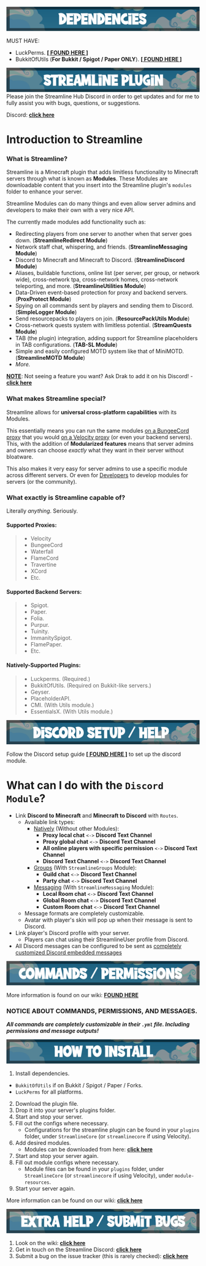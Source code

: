 ![Deps](https://github.com/Streamline-Essentials/StreamlineWiki/blob/main/website/images/Dependencies.png?raw=true)

MUST HAVE:
- LuckPerms. [**[ FOUND HERE ]**](https://luckperms.net/download)
- BukkitOfUtils (__For Bukkit / Spigot / Paper ONLY__). [**[ FOUND HERE ]**](https://www.spigotmc.org/resources/118276/)

![Discord](https://github.com/Streamline-Essentials/StreamlineWiki/blob/main/website/images/Main.png?raw=true)
Please join the Streamline Hub Discord in order to get updates and for me to fully assist you with bugs, questions, or suggestions.

Discord: [**click here**](https://dsc.gg/streamline)

# Introduction to Streamline

### What is Streamline?
Streamline is a Minecraft plugin that adds limitless functionality to Minecraft servers through what is known as **Modules**. These Modules are downloadable content that you insert into the Streamline plugin's ``modules`` folder to enhance your server.

Streamline Modules can do many things and even allow server admins and developers to make their own with a very nice API.

The currently made modules add functionality such as:
- Redirecting players from one server to another when that server goes down. (**StreamlineRedirect Module**)
- Network staff chat, whispering, and friends. (**StreamlineMessaging Module**)
- Discord to Minecraft and Minecraft to Discord. (**StreamlineDiscord Module**)
- Aliases, buildable functions, online list (per server, per group, or network wide), cross-network tpa, cross-network homes, cross-network teleporting, and more. (**StreamlineUtilities Module**)
- Data-Driven event-based protection for proxy and backend servers. (**ProxProtect Module**)
- Spying on all commands sent by players and sending them to Discord. (**SimpleLogger Module**)
- Send resourcepacks to players on join. (**ResourcePackUtils Module**)
- Cross-network quests system with limitless potential. (**StreamQuests Module**)
- TAB (the plugin) integration, adding support for Streamline placeholders in TAB configurations. (**TAB-SL Module**)
- Simple and easily configured MOTD system like that of MiniMOTD. (**StreamlineMOTD Module**)
- *More.*

<u>**NOTE**</u>: Not seeing a feature you want? Ask Drak to add it on his Discord! - [**click here**](https://dsc.gg/streamline)

### What makes Streamline special?
Streamline allows for **universal cross-platform capabilities** with its Modules.

This essentially means you can run the same modules <u>on a BungeeCord proxy</u> that you would <u>on a Velocity proxy</u> (or even your backend servers). This, with the addition of **Modularized features** means that server admins and owners can choose *exactly* what they want in their server without bloatware.

This also makes it very easy for server admins to use a specific module across different servers. Or even for <u>Developers</u> to develop modules for servers (or the community).

### What exactly is Streamline capable of?
Literally *anything*. Seriously.

#### Supported Proxies:
> - Velocity
> - BungeeCord
> - Waterfall
> - FlameCord
> - Travertine
> - XCord
> - Etc.

#### Supported Backend Servers:
> - Spigot.
> - Paper.
> - Folia.
> - Purpur.
> - Tuinity.
> - ImmanitySpigot.
> - FlamePaper.
> - Etc.

#### Natively-Supported Plugins:
> - Luckperms. (Required.)
> - BukkitOfUtils. (Required on Bukkit-like servers.)
> - Geyser.
> - PlaceholderAPI.
> - CMI. (With Utils module.)
> - EssentialsX. (With Utils module.)

![Discord Setup](https://github.com/Streamline-Essentials/StreamlineWiki/blob/main/website/images/DiscordSetupHelp.png?raw=true)

Follow the Discord setup guide [**[ FOUND HERE ]**](https://github.com/Streamline-Essentials/StreamlineWiki/wiki/Discord-Setup) to set up the discord module.

# What can I do with the `Discord Module`?
- Link **Discord to Minecraft** and **Minecraft to Discord** with `Routes`.
  - Available link types:
    - <u>Natively</u> (Without other Modules):
      - **Proxy local chat** `<->` **Discord Text Channel**
      - **Proxy global chat** `<->` **Discord Text Channel**
      - **All online players with specific permission** `<->` **Discord Text Channel**
      - **Discord Text Channel** `<->` **Discord Text Channel**
    - <u>Groups</u> (With `StreamlineGroups` Module):
      - **Guild chat** `<->` **Discord Text Channel**
      - **Party chat** `<->` **Discord Text Channel**
    - <u>Messaging</u> (With `StreamlineMessaging` Module):
      - **Local Room chat** `<->` **Discord Text Channel**
      - **Global Room chat** `<->` **Discord Text Channel**
      - **Custom Room chat** `<->` **Discord Text Channel**
  - Message formats are completely customizable.
  - Avatar with player's skin will pop up when their message is sent to Discord.
- Link player's Discord profile with your server.
  - Players can chat using their StreamlineUser profile from Discord.
- All Discord messages can be configured to be sent as <u>completely customized Discord embedded messages</u>

![Discord](https://github.com/Streamline-Essentials/StreamlineWiki/blob/main/website/images/CommandsAndPermissions.png?raw=true)

More information is found on our wiki: [**FOUND HERE**](https://wiki.plas.host/streamline)

### NOTICE ABOUT COMMANDS, PERMISSIONS, AND MESSAGES.
***All commands are completely customizable in their `.yml` file. Including permissions and message outputs!***

![How to Install It](https://github.com/Streamline-Essentials/StreamlineWiki/blob/main/website/images/HowToInstall.png?raw=true)

1. Install dependencies.
  - ``BukkitOfUtils`` if on Bukkit / Spigot / Paper / Forks.
  - ``LuckPerms`` for all platforms.
2. Download the plugin file.
3. Drop it into your server's plugins folder.
4. Start and stop your server.
5. Fill out the configs where necessary.
   - Configurations for the streamline plugin can be found in your `plugins` folder, under `StreamlineCore` (or `streamlinecore` if using Velocity).
6. Add desired modules.
   - Modules can be downloaded from here: [**click here**](https://wiki.plas.host/modules)
7. Start and stop your server again.
8. Fill out module configs where necessary.
   - Module files can be found in your `plugins` folder, under `StreamlineCore` (or `streamlinecore` if using Velocity), under `module-resources`.
9. Start your server again.

More information can be found on our wiki: [**click here**](https://wiki.plas.host/streamline)

![Discord](https://github.com/Streamline-Essentials/StreamlineWiki/blob/main/website/images/NeedHelpSubmitBugs.png?raw=true)

1. Look on the wiki: [**click here**](https://wiki.plas.host/streamline)
2. Get in touch on the Streamline Discord: [**click here**](https://dsc.gg/streamline)
3. Submit a bug on the issue tracker (this is rarely checked): [**click here**](https://github.com/Streamline-Essentials/StreamlineCore/issues)
